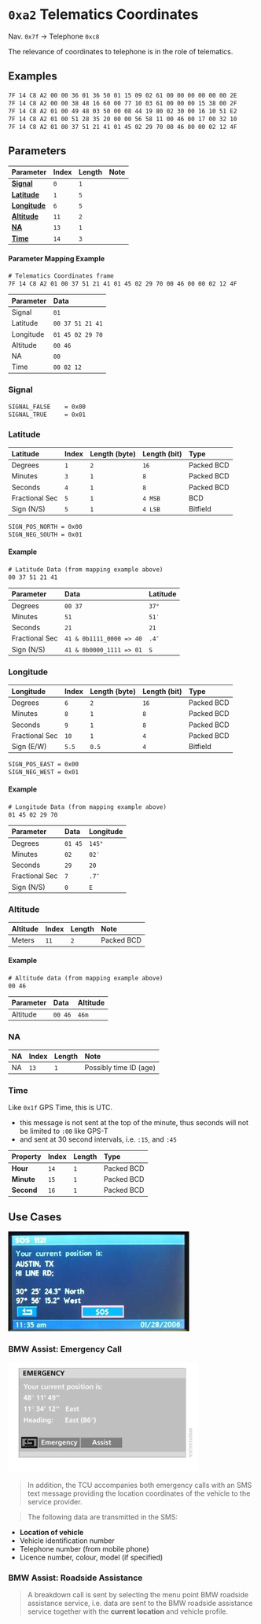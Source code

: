 # `0xa2` Telematics Coordinates

Nav. `0x7f` → Telephone `0xc8`

The relevance of coordinates to telephone is in the role of telematics.

## Examples

    7F 14 C8 A2 00 00 36 01 36 50 01 15 09 02 61 00 00 00 00 00 00 2E
    7F 14 C8 A2 00 00 38 48 16 60 00 77 10 03 61 00 00 00 15 38 00 2F
    7F 14 C8 A2 01 00 49 48 03 50 00 08 44 19 80 02 30 00 16 10 51 E2
    7F 14 C8 A2 01 00 51 28 35 20 00 00 56 58 11 00 46 00 17 00 32 10
    7F 14 C8 A2 01 00 37 51 21 41 01 45 02 29 70 00 46 00 00 02 12 4F

## Parameters

Parameter|Index|Length|Note
:---|:---|:---|:---
[**Signal**](#signal)|`0`|`1`|
[**Latitude**](#latitude)|`1`|`5`|
[**Longitude**](#longitude)|`6`|`5`|
[**Altitude**](#altitude)|`11`|`2`|
[**NA**](#na)|`13`|`1`|
[**Time**](#time)|`14`|`3`|

#### Parameter Mapping Example

    # Telematics Coordinates frame
    7F 14 C8 A2 01 00 37 51 21 41 01 45 02 29 70 00 46 00 00 02 12 4F

Parameter|Data
:---|:---
Signal|`01`|
Latitude|`00 37 51 21 41`|
Longitude|`01 45 02 29 70`|
Altitude|`00 46`|
NA|`00`|
Time|`00 02 12`

### Signal

    SIGNAL_FALSE    = 0x00
    SIGNAL_TRUE     = 0x01

### Latitude

Latitude|Index|Length (byte)|Length (bit)|Type
:---|:---|:---|:---|:---
Degrees|`1`|`2`|`16`|Packed BCD
Minutes|`3`|`1`|`8`|Packed BCD
Seconds|`4`|`1`|`8`|Packed BCD
Fractional Sec|`5`|`1`|`4 MSB`|BCD
Sign (N/S)|`5`|`1`|`4 LSB`|Bitfield

    SIGN_POS_NORTH = 0x00
    SIGN_NEG_SOUTH = 0x01

#### Example

    # Latitude Data (from mapping example above)
    00 37 51 21 41    

Parameter|Data|Latitude
:-------|:---|:---
Degrees|`00 37`|`37°`
Minutes|`51`|`51′`
Seconds|`21`|`21`
Fractional Sec|`41 & 0b1111_0000 => 40`|`.4″`
Sign (N/S)|`41 & 0b0000_1111 => 01`|`S`

### Longitude

Longitude |Index|Length (byte)|Length (bit)|Type
:---|:---|:---|:---|:---
Degrees|`6`|`2`|`16`|Packed BCD
Minutes|`8`|`1`|`8`|Packed BCD
Seconds|`9`|`1`|`8`|Packed BCD
Fractional Sec|`10`|`1`|`4`|Packed BCD
Sign (E/W)|`5.5`|`0.5`|`4`|Bitfield

    SIGN_POS_EAST = 0x00
    SIGN_NEG_WEST = 0x01

#### Example

    # Longitude Data (from mapping example above)
    01 45 02 29 70

Parameter|Data|Longitude
:--------|:---|:--------
Degrees|`01 45`|`145°`
Minutes|`02`|`02′`
Seconds|`29`|`20`
Fractional Sec|`7`|`.7″`
Sign (N/S)|`0`|`E`

### Altitude

Altitude|Index|Length|Note
:---|:---|:---|:---
Meters |`11`|`2`|Packed BCD

#### Example

    # Altitude data (from mapping example above)
    00 46


Parameter|Data|Altitude
:--------|:---|:--------
Altitude|`00 46`|`46m`

### NA

NA|Index|Length|Note
:---|:---|:---|:---
NA|`13`|`1`|Possibly time ID (age)

### Time

Like `0x1f` GPS Time, this is UTC.

- this message is not sent at the top of the minute, thus seconds will not be limited to `:00` like GPS-T
- and sent at 30 second intervals, i.e. `:15`, and `:45`

Property|Index|Length|Type
:---|:---|:---|:---
**Hour**|`14`|`1`|Packed BCD
**Minute**|`15`|`1`|Packed BCD
**Second**|`16`|`1`|Packed BCD

## Use Cases

![Telematics: Coordinates](telematics/coordinates.jpg)

### BMW Assist: Emergency Call

![Telematics: Coordinates](telematics/coordinates.png)

> In addition, the TCU accompanies both emergency calls with an SMS text message providing the location coordinates of the vehicle to the service provider.

> The following data are transmitted in the SMS:
- **Location of vehicle**
- Vehicle identification number
- Telephone number (from mobile phone)
- Licence number, colour, model (if specified)

### BMW Assist: Roadside Assistance

> A breakdown call is sent by selecting the menu point BMW roadside assistance service, i.e. data are sent to the BMW roadside assistance service together with the **current location** and vehicle profile.